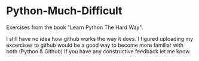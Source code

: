 Python-Much-Difficult
=====================
Exercises from the book "Learn Python The Hard Way".

I still have no idea how github works the way it does. 
I figured uploading my excercises to github would be a good way to become more familiar with both (Python & Github)
If you have any constructive feedback let me know.


